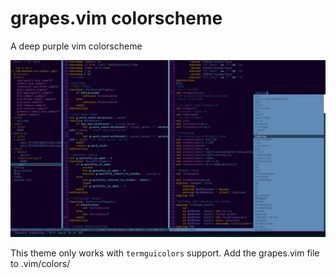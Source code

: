 grapes.vim colorscheme
======================

A deep purple vim colorscheme

![example screenshot](https://raw.githubusercontent.com/NoiseFrk900/grapes/main/img/grapes_example_screenshot.png)

This theme only works with ```termguicolors``` support.
Add the grapes.vim file to .vim/colors/
